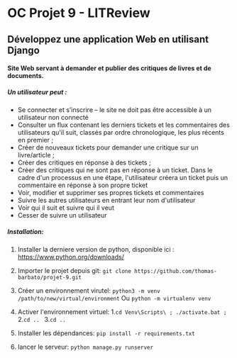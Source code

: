 # OC Projet 9 - LITReview
## Développez une application Web en utilisant Django
#### Site Web servant à demander et publier des critiques de livres et de documents.

##### Un utilisateur peut :

- Se connecter et s’inscrire – le site ne doit pas être accessible à un utilisateur non connecté
- Consulter un flux contenant les derniers tickets et les commentaires des utilisateurs qu'il suit, classés par ordre chronologique, les plus récents en premier ; 
- Créer de nouveaux tickets pour demander une critique sur un livre/article ;
- Créer des critiques en réponse à des tickets ;
- Créer des critiques qui ne sont pas en réponse à un ticket. Dans le cadre d'un processus en une étape, l'utilisateur créera un ticket puis un commentaire en réponse à son propre ticket
- Voir, modifier et supprimer ses propres tickets et commentaires
- Suivre les autres utilisateurs en entrant leur nom d'utilisateur
- Voir qui il suit et suivre qui il veut
- Cesser de suivre un utilisateur

##### Installation:

1. Installer la derniere version de python, disponible ici :
https://www.python.org/downloads/

2. Importer le projet depuis git:
`git clone https://github.com/thomas-barbato/projet-9.git`

3. Créer un environnement virutel:
`python3 -m venv /path/to/new/virtual/environment`
 Ou `python -m virtualenv venv`

4. Activer l'environnement virtuel:
1.`cd Venv\Scripts\ ; ./activate.bat ;`
2.`cd .. `
3.`cd .. `

5. Installer les dépendances:
`pip install -r requirements.txt`

6. lancer le serveur:
`python manage.py runserver`


